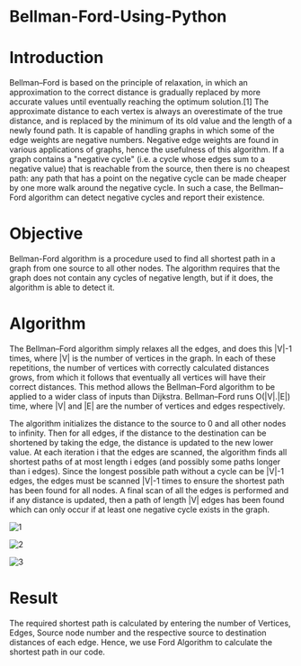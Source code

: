 # Bellman-Ford-Using-Python
# Introduction
Bellman–Ford is based on the principle of relaxation, in which an approximation to the correct distance is gradually replaced by more accurate values until eventually reaching the optimum solution.[1]  The approximate distance to each vertex is always an overestimate of the true distance, and is replaced by the minimum of its old value and the length of a newly found path. It is capable of handling graphs in which some of the edge weights are negative numbers. Negative edge weights are found in various applications of graphs, hence the usefulness of this algorithm. If a graph contains a "negative cycle" (i.e. a cycle whose edges sum to a negative value) that is reachable from the source, then there is no cheapest path: any path that has a point on the negative cycle can be made cheaper by one more walk around the negative cycle. In such a case, the Bellman–Ford algorithm can detect negative cycles and report their existence. 

# Objective 
Bellman-Ford algorithm is a procedure used to find all shortest path in a graph from one source to all other nodes. The algorithm requires that the graph does not contain any cycles of negative length, but if it does, the algorithm is able to detect it.

# Algorithm
The Bellman–Ford algorithm simply relaxes all the edges, and does this |V|-1 times, where |V| is the number of vertices in the graph. In each of these repetitions, the number of vertices with correctly calculated distances grows, from which it follows that eventually all vertices will have their correct distances. This method allows the Bellman–Ford algorithm to be applied to a wider class of inputs than Dijkstra. Bellman–Ford runs O(|V|.|E|) time, where |V| and |E| are the number of vertices and edges respectively.

The algorithm initializes the distance to the source to 0 and all other nodes to infinity. Then for all edges, if the distance to the destination can be shortened by taking the edge, the distance is updated to the new lower value. At each iteration i that the edges are scanned, the algorithm finds all shortest paths of at most length i edges (and possibly some paths longer than i edges). Since the longest possible path without a cycle can be |V|-1 edges, the edges must be scanned |V|-1 times to ensure the shortest path has been found for all nodes. A final scan of all the edges is performed and if any distance is updated, then a path of length |V| edges has been found which  can only occur if at least one negative cycle exists in the graph.

![1](https://user-images.githubusercontent.com/49033890/131825488-ad7f5feb-ebef-4c86-a528-617955b01f48.png)



![2](https://user-images.githubusercontent.com/49033890/131825622-30dc85d4-1208-4eb7-abe7-b9b2b93fec14.png)



![3](https://user-images.githubusercontent.com/49033890/131825668-7a2c24f3-68d9-4fc0-80fd-8bc58b8e5877.png)



# Result 
The required shortest path is calculated by entering the number of Vertices, Edges, Source node number and the respective source to destination distances of each edge. Hence, we use Ford Algorithm to calculate the shortest path in our code. 
  
    
